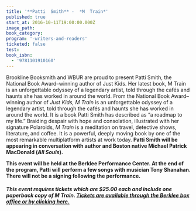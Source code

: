 ```yaml
---
title: '**Patti  Smith** -  *M  Train*'
published: true
start_at: 2016-10-11T19:00:00.000Z
image_path:
book_category:
program: '-writers-and-readers'
ticketed: false
test:
book_isbn:
  - '9781101910160'
---
```



Brookline Booksmith and WBUR are proud to present Patti Smith, the National Book Award–winning author of Just Kids. Her latest book, M Train is an unforgettable odyssey of a legendary artist, told through the caf&eacute;s and haunts she has worked in around the world. From the National Book Award–winning author of&nbsp;*Just Kids, M Train* is an unforgettable odyssey of a legendary artist, told through the caf&eacute;s and haunts she has worked in around the world. It is a book Patti Smith has described as “a roadmap to my life.” Braiding despair with hope and consolation, illustrated with her signature Polaroids,&nbsp;*M Train* is a meditation on travel, detective shows, literature, and coffee. It is a powerful, deeply moving book by one of the most remarkable multiplatform artists at work today.&nbsp;**Patti Smith will be appearing in conversation with author and Boston native Michael Patrick MacDonald (*All Souls*).&nbsp;**

**This event will be held at the Berklee Performance Center. At the end of the program, Patti will perform a few songs with musician Tony Shanahan. There will not be a signing following the performance.**

##### This event requires tickets which are $25.00 each and include one paperback copy of M Train. [Tickets are available through the Berklee box office or by clicking here.](https://www.etix.com/ticket/p/8734738/brookline-booksmith-presents-patti-smith-for-m-train-in-conversation-with-michael-patrick-macdonald-boston-berklee-performance-center)

##### &nbsp;

##### &nbsp;